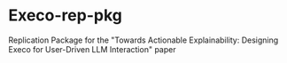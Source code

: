 # Execo-rep-pkg
Replication Package for the "Towards Actionable Explainability: Designing Execo for User-Driven LLM Interaction" paper
